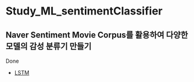 # Study_ML_sentimentClassifier
Naver Sentiment Movie Corpus를 활용하여 다양한 모델의 감성 분류기 만들기
---

Done
- [LSTM](https://github.com/HyejinWon/pytorch-nsmc-classification/blob/main/NSMC_Classification.ipynb) 
